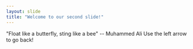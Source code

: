 ```yaml
---
layout: slide
title: "Welcome to our second slide!"
---
```

"Float like a butterfly, sting like a bee" -- Muhammed Ali
Use the left arrow to go back!
